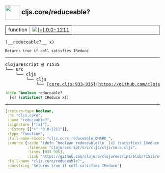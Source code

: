 ## <img width="48px" valign="middle" src="http://i.imgur.com/Hi20huC.png"> cljs.core/reduceable?

 <table border="1">
<tr>
<td>function</td>
<td><a href="https://github.com/cljsinfo/api-refs/tree/0.0-1211"><img valign="middle" alt="[+] 0.0-1211" src="https://img.shields.io/badge/+-0.0--1211-lightgrey.svg"></a> </td>
</tr>
</table>

 <samp>
(__reduceable?__ x)<br>
</samp>

```
Returns true if coll satisfies IReduce
```

---

 <pre>
clojurescript @ r1535
└── src
    └── cljs
        └── cljs
            └── <ins>[core.cljs:933-935](https://github.com/clojure/clojurescript/blob/r1535/src/cljs/cljs/core.cljs#L933-L935)</ins>
</pre>

```clj
(defn ^boolean reduceable?
  [x] (satisfies? IReduce x))
```


---

```clj
{:return-type boolean,
 :ns "cljs.core",
 :name "reduceable?",
 :signature ["[x]"],
 :history [["+" "0.0-1211"]],
 :type "function",
 :full-name-encode "cljs.core_reduceable_QMARK_",
 :source {:code "(defn ^boolean reduceable?\n  [x] (satisfies? IReduce x))",
          :filename "clojurescript/src/cljs/cljs/core.cljs",
          :lines [933 935],
          :link "https://github.com/clojure/clojurescript/blob/r1535/src/cljs/cljs/core.cljs#L933-L935"},
 :full-name "cljs.core/reduceable?",
 :docstring "Returns true if coll satisfies IReduce"}

```
